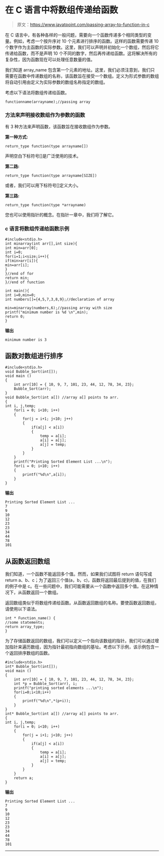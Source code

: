 # 在 C 语言中将数组传递给函数

> 原文：<https://www.javatpoint.com/passing-array-to-function-in-c>

在 C 语言中，有各种各样的一般问题，需要向一个函数传递多个相同类型的变量。例如，考虑一个按升序对 10 个元素进行排序的函数。这样的函数需要传递 10 个数字作为主函数的实际参数。这里，我们可以声明并初始化一个数组，然后将它传递给函数，而不是声明 10 个不同的数字，然后再传递给函数。这将解决所有的复杂性，因为函数现在可以处理任意数量的值。

我们知道 array_name 包含第一个元素的地址。这里，我们必须注意到，我们只需要在函数中传递数组的名称，该函数旨在接受一个数组。定义为形式参数的数组将自动引用由定义为实际参数的数组名称指定的数组。

考虑以下语法将数组传递给函数。

```
functionname(arrayname);//passing array

```

### 方法来声明接收数组作为参数的函数

有 3 种方法来声明函数，该函数旨在接收数组作为参数。

**第一种方式:**

```
return_type function(type arrayname[])

```

声明空白下标符号[]是广泛使用的技术。

**第二路:**

```
return_type function(type arrayname[SIZE])

```

或者，我们可以用下标符号[]定义大小。

**第三路:**

```
return_type function(type *arrayname)

```

您也可以使用指针的概念。在指针一章中，我们将了解它。

### c 语言将数组传递给函数示例

```
#include<stdio.h>
int minarray(int arr[],int size){  
int min=arr[0];  
int i=0;  
for(i=1;i<size;i++){  
if(min>arr[i]){  
min=arr[i];  
}  
}//end of for  
return min;  
}//end of function  

int main(){    
int i=0,min=0;  
int numbers[]={4,5,7,3,8,9};//declaration of array  

min=minarray(numbers,6);//passing array with size  
printf("minimum number is %d \n",min);  
return 0;
}  

```

**输出**

```
minimum number is 3

```

## 函数对数组进行排序

```
#include<stdio.h> 
void Bubble_Sort(int[]);
void main ()  
{  
    int arr[10] = { 10, 9, 7, 101, 23, 44, 12, 78, 34, 23};   
    Bubble_Sort(arr);  
}  
void Bubble_Sort(int a[]) //array a[] points to arr. 
{
int i, j,temp;   
    for(i = 0; i<10; i++)  
    {  
        for(j = i+1; j<10; j++)  
        {  
            if(a[j] < a[i])  
            {  
                temp = a[i];  
                a[i] = a[j];  
                a[j] = temp;   
            }   
        }   
    }   
    printf("Printing Sorted Element List ...\n");  
    for(i = 0; i<10; i++)  
    {  
        printf("%d\n",a[i]);  
    }
}

```

**输出**

```
Printing Sorted Element List ...
7  
9  
10  
12  
23 
23  
34  
44  
78  
101  

```

## 从函数返回数组

我们知道，一个函数不能返回多个值。然而，如果我们试图将 return 语句写成 return a、b、c；为了返回三个值(a，b，c)，函数将返回最后提到的值，在我们的例子中是 c。在一些问题中，我们可能需要从一个函数中返回多个值。在这种情况下，从函数返回一个数组。

返回数组类似于将数组传递给函数。从函数返回数组的名称。要使函数返回数组，请使用以下语法。

```
int * Function_name() {
//some statements; 
return array_type;
}

```

为了存储函数返回的数组，我们可以定义一个指向该数组的指针。我们可以通过增加指针来遍历数组，因为指针最初指向数组的基址。考虑以下示例，该示例包含一个返回排序数组的函数。

```
#include<stdio.h> 
int* Bubble_Sort(int[]);
void main ()  
{  
    int arr[10] = { 10, 9, 7, 101, 23, 44, 12, 78, 34, 23};   
    int *p = Bubble_Sort(arr), i;
    printf("printing sorted elements ...\n");
    for(i=0;i<10;i++)
    {
        printf("%d\n",*(p+i));
    }
}  
int* Bubble_Sort(int a[]) //array a[] points to arr. 
{
int i, j,temp;   
    for(i = 0; i<10; i++)  
    {  
        for(j = i+1; j<10; j++)  
        {  
            if(a[j] < a[i])  
            {  
                temp = a[i];  
                a[i] = a[j];  
                a[j] = temp;   
            }   
        }   
    }   
    return a;
}

```

**输出**

```
Printing Sorted Element List ...
7  
9   
10  
12  
23 
23  
34  
44  
78  
101  

```

* * *